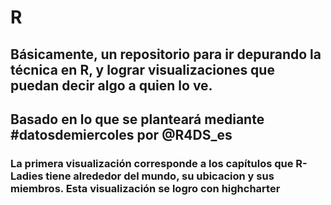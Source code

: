 # R
## Básicamente, un repositorio para ir depurando la técnica en R, y lograr visualizaciones que puedan decir algo a quien lo ve. 
## Basado en lo que se planteará mediante #datosdemiercoles por @R4DS_es

### La primera visualización corresponde a los capítulos que R-Ladies tiene alrededor del mundo, su ubicacion y sus miembros. Esta visualización se logro con highcharter
